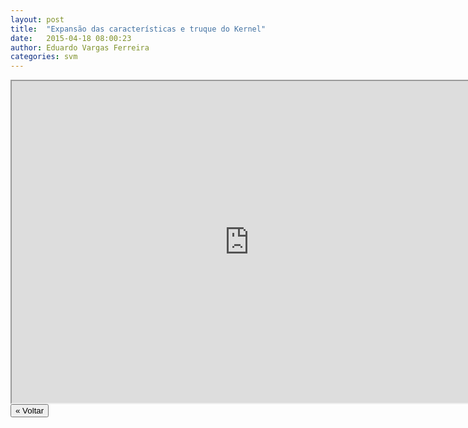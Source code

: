 ```yaml
---
layout: post
title:  "Expansão das características e truque do Kernel"
date:   2015-04-18 08:00:23
author: Eduardo Vargas Ferreira
categories: svm
---
```


<center>
<iframe width="760" height="515" src="https://www.youtube.com/embed/0y1GCDAXVAo?autoplay=0"> </iframe>
</center>


<FORM>
<INPUT Type="BUTTON" align="left" Value="&laquo; Voltar" Onclick="window.location.href='{{ site.baseurl }}/1parte/'">
</FORM>
